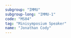 ```yaml
---
subgroup: "IMMU"
subgroup-long: "IMMU-1"
code: "MS04"
tag: "Minisymposium Speaker"
name: "Jonathan Cody"
---
```


